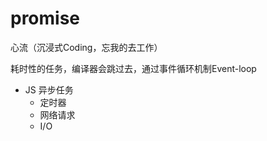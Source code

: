 # promise

心流（沉浸式Coding，忘我的去工作）

耗时性的任务，编译器会跳过去，通过事件循环机制Event-loop
- JS 异步任务
    - 定时器
    - 网络请求
    - I/O
